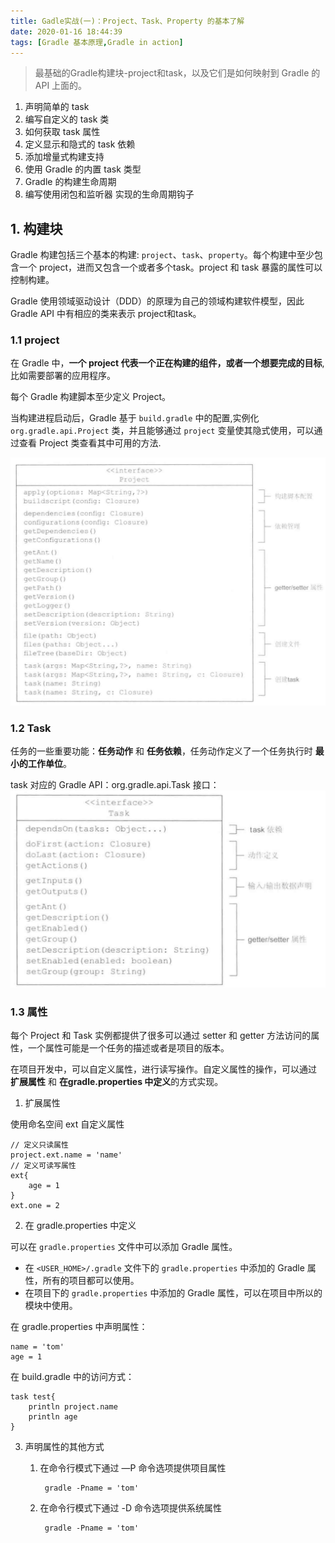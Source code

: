 ```yaml
---
title: Gadle实战(一)：Project、Task、Property 的基本了解
date: 2020-01-16 18:44:39
tags: [Gradle 基本原理,Gradle in action]
---
```


> 最基础的Gradle构建块-project和task，以及它们是如何映射到 Gradle 的 API 上面的。
1. 声明简单的 task
2. 编写自定义的 task 类
3. 如何获取 task 属性
4. 定义显示和隐式的 task 依赖
5. 添加增量式构建支持
6. 使用 Gradle 的内置 task 类型
7. Gradle 的构建生命周期
8. 编写使用闭包和监听器 实现的生命周期钩子

## 1. 构建块

Gradle 构建包括三个基本的构建: `project`、`task`、`property`。每个构建中至少包含一个 project，进而又包含一个或者多个task。project 和 task 暴露的属性可以控制构建。

<!-- more -->

Gradle 使用领域驱动设计（DDD）的原理为自己的领域构建软件模型，因此 Gradle API 中有相应的类来表示 project和task。


### 1.1 project


在 Gradle 中，**一个 project 代表一个正在构建的组件，或者一个想要完成的目标**,比如需要部署的应用程序。

每个 Gradle 构建脚本至少定义 Project。

当构建进程启动后，Gradle 基于 `build.gradle` 中的配置,实例化 `org.gradle.api.Project` 类，并且能够通过 `project` 变量使其隐式使用，可以通过查看 Project 类查看其中可用的方法.

![](/source/images/2020_01_16_07.png)


### 1.2 Task

任务的一些重要功能：**任务动作** 和 **任务依赖**，任务动作定义了一个任务执行时 **最小的工作单位**。

task 对应的 Gradle API：org.gradle.api.Task 接口：
![](/source/images/2020_01_16_08.png)




### **1.3 属性**

每个 Project 和 Task 实例都提供了很多可以通过 setter 和 getter 方法访问的属性，一个属性可能是一个任务的描述或者是项目的版本。

在项目开发中，可以自定义属性，进行读写操作。自定义属性的操作，可以通过 **扩展属性** 和 **在gradle.properties 中定义**的方式实现。


1. 扩展属性

使用命名空间 ext 自定义属性

```
// 定义只读属性
project.ext.name = 'name'
// 定义可读写属性
ext{
    age = 1
}
ext.one = 2
```

2. 在 gradle.properties 中定义


可以在 `gradle.properties` 文件中可以添加 Gradle 属性。

* 在 `<USER_HOME>/.gradle` 文件下的 `gradle.properties` 中添加的 Gradle 属性，所有的项目都可以使用。
* 在项目下的 `gradle.properties` 中添加的 Gradle 属性，可以在项目中所以的模块中使用。

在 gradle.properties 中声明属性：

```
name = 'tom'
age = 1
```
在 build.gradle 中的访问方式：

```
task test{
    println project.name
    println age
}
```
3. 声明属性的其他方式

    1. 在命令行模式下通过 —P 命令选项提供项目属性

            gradle -Pname = 'tom'

    2. 在命令行模式下通过 -D 命令选项提供系统属性
         
            gradle -Pname = 'tom'
